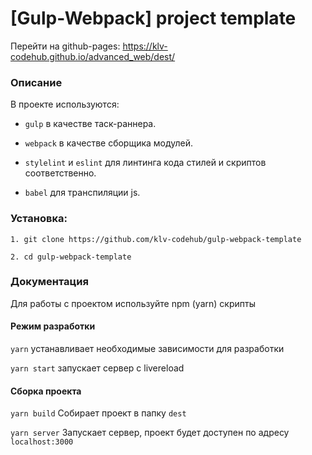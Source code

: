 # [Gulp-Webpack] project template


Перейти на github-pages: https://klv-codehub.github.io/advanced_web/dest/


### Описание

В проекте используются:

- ```gulp``` в качестве таск-раннера.
 
- ```webpack``` в качестве сборщика модулей.

- ```stylelint``` и ```eslint``` для линтинга кода стилей и скриптов соответственно.

- ```babel``` для транспиляции js.  

### Установка:

    1. git clone https://github.com/klv-codehub/gulp-webpack-template

    2. cd gulp-webpack-template

    
### Документация

Для работы с проектом используйте npm (yarn) скрипты

#### Режим разработки

```yarn``` устанавливает необходимые зависимости для разработки

```yarn start``` запускает сервер c livereload


#### Сборка проекта

```yarn build``` Собирает проект в папку ```dest```

```yarn server``` Запускает сервер, проект будет доступен по адресу ```localhost:3000```
